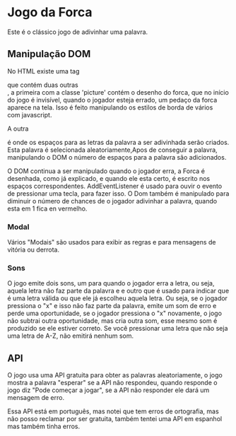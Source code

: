 # Jogo da Forca

Este é o clássico jogo de adivinhar uma palavra.

## Manipulação DOM

No HTML existe uma tag <div class = "game-container"> que contém duas outras <div>, a primeira com a classe 'picture' contém o desenho do forca, que no início do jogo é invisível, quando o jogador esteja errado, um pedaço da forca aparece na tela. Isso é feito manipulando os estilos de borda de vários <div> com javascript.

A outra <div class = "word"> é onde os espaços para as letras da palavra a ser adivinhada serão criados. Esta palavra é selecionada aleatoriamente,Apos de conseguir a palavra, manipulando o DOM o número de espaços para a palavra são adicionados.

O DOM continua a ser manipulado quando o jogador erra, a Forca é desenhada, como já explicado, e quando ele esta certo, é escrito nos espaços correspondentes. AddEventListener é usado para ouvir o evento de pressionar uma tecla, para fazer isso. O Dom também é manipulado para diminuir o número de chances de o jogador adivinhar a palavra, quando esta em 1 fica en vermelho.

### Modal

Vários "Modais" são usados ​​para exibir as regras e para mensagens de vitória ou derrota.

### Sons

O jogo emite dois sons, um para quando o jogador erra a letra, ou seja, aquela letra não faz parte da palavra e e outro que é usado para indicar que é uma letra válida ou que ele já escolheu aquela letra. Ou seja, se o jogador pressiona o "x" e isso não faz parte da palavra, emite um som de erro e perde uma oportunidade, se o jogador pressiona o "x" novamente, o jogo não subtrai outra oportunidade, mas cria outra som, esse mesmo som é produzido se ele estiver correto. Se você pressionar uma letra que não seja uma letra de A-Z, não emitirá nenhum som.

## API

O jogo usa uma API gratuita para obter as palavras aleatoriamente, o jogo mostra a palavra "esperar" se a API não respondeu, quando responde o jogo diz "Pode começar a jogar", se a API não responder ele dará um mensagem de erro.

Essa API está em português, mas notei que tem erros de ortografia, mas não posso reclamar por ser gratuita, também tentei uma API em espanhol mas também tinha erros.

